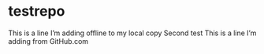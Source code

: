 # testrepo

 This is a line I’m adding offline to my local copy
 Second test
 This is a line I’m adding from GitHub.com
